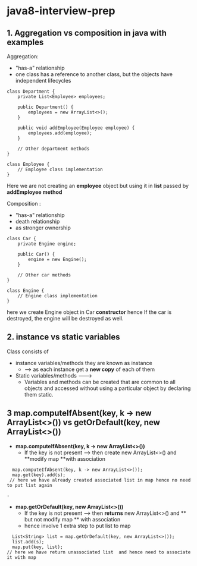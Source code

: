 # java8-interview-prep

## 1. Aggregation vs composition in java with examples
Aggregation:
 - "has-a" relationship
 -  one class has a reference to another class, but the objects have independent lifecycles
```
class Department {
    private List<Employee> employees;

    public Department() {
        employees = new ArrayList<>();
    }

    public void addEmployee(Employee employee) {
        employees.add(employee);
    }

    // Other department methods
}

class Employee {
    // Employee class implementation
}
```
Here we are not creating an **employee** object but using it in **list** passed by **addEmployee method**

Composition :
- "has-a" relationship
-  death relationship
-  as stronger ownership

```
class Car {
    private Engine engine;

    public Car() {
        engine = new Engine();
    }

    // Other car methods
}

class Engine {
    // Engine class implementation
}
```

here we create Engine object in Car **constructor** hence If the car is destroyed, the engine will be destroyed as well.

## 2. instance vs static variables

Class consists of 
- instance variables/methods they are known as instance
   - --> as each instance get a **new copy** of each of them
- Static variables/methods --->
   -   Variables and methods can be created that are common to all objects and accessed without using a particular object by declaring them static.


## 3 map.computeIfAbsent(key, k -> new ArrayList<>()) vs getOrDefault(key, new ArrayList<>()) 
-  **map.computeIfAbsent(key, k -> new ArrayList<>())**
    - If the key is not present --> then create new ArrayList<>() and **modify map **with association
 ```
   map.computeIfAbsent(key, k -> new ArrayList<>());
   map.get(key).add(s);
  // here we have already created associated list in map hence no need to put list again
  ```
    - 
-  **map.getOrDefault(key, new ArrayList<>())**
    - If the key is not present --> then **returns** new ArrayList<>() and ** but not modify map ** with association
    -  hence involve 1 extra step to put list to map

```
  List<String> list = map.getOrDefault(key, new ArrayList<>());
  list.add(s);
  map.put(key, list);
// here we have return unassociated list  and hence need to associate it with map 
```





